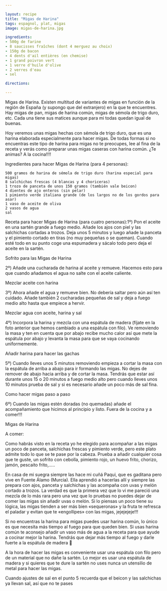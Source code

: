 ```yaml
---

layout: recipe
title: "Migas de Harina"
tags: espagnol, plat, migas
image: migas-de-harina.jpg

ingredients:
- 500g de farine
- 8 saucisses fraîches (dont 4 merguez au choix)
- 150g de bacon
- 4 dents d'ail entières (en chemise)
- 1 grand poivron vert
- 1 verre d'huile d'olive
- 2 verres d'eau
- sel

directions:

---
```

Migas de Harina. Existen multitud de variantes de migas en función de la región de España (y supongo que del extranjero) en la que te encuentres. Hay migas de pan, migas de harina común, migas de sémola de trigo duro, etc. Cada una tiene sus matices aunque para mi todas quedan igual de buenas.

Hoy veremos unas migas hechas con sémola de trigo duro, que es una harina elaborada especialmente para hacer migas. De todas formas si no encuentras este tipo de harina para migas no te preocupes, lee al fina de la receta y verás como preparar unas migas caseras con harina común. ¿Te animas? A la cocina!!!!

Ingredientes para hacer Migas de Harina (para 4 personas):

    500 gramos de harina de sémola de trigo duro (harina especial para migas)
    8 salchichas frescas (4 blancas y 4 choriceras)
    1 trozo de panceta de unos 150 gramos (también vale beicon)
    4 dientes de ajo enteros (sin pelar)
    1 pimiento verde italiana grande (de los largos no de los gordos para asar)
    1 vaso de aceite de oliva
    2 vasos de agua
    sal

Receta para hacer Migas de Harina (para cuatro personas):1º) Pon el aceite en una sartén grande a fuego medio. Añade los ajos con piel y las salchichas cortadas a trozos. Deja unos 5 minutos y luego añade la panceta y el pimiento cortado en tiras (no muy pequeñas o se queman). Cuando esté todo en su punto coge una espumadera y sácalo todo pero deja el aceite en la sartén.

Sofrito para las Migas de Harina

2º) Añade una cucharada de harina al aceite y remueve. Hacemos esto para que cuando añadamos el agua no salte con el aceite caliente.

Mezclar aceite con harina

3º) Ahora añade el agua y remueve bien. No debería saltar pero aún así ten cuidado. Añade también 2 cucharadas pequeñas de sal y deja a fuego medio alto hasta que empiece a hervir.

Mezclar agua con aceite, harina y sal

4º) Incorpora la harina y mezcla con una espátula de madera (fíjate en la foto anterior que hemos cambiado a una espátula con filo). Ve removiendo la masa y ten en cuenta que por abajo recibe mucho calor así que mete la espátula por abajo y levanta la masa para que se vaya cocinando uniformemente.

Añadir harina para hacer las gachas

5º) Cuando lleves unos 5 minutos removiendo empieza a cortar la masa con la espátula de arriba a abajo para ir formando las migas. No dejes de remover de abajo hacia arriba y de cortar la masa.  Tendrás que estar así durante unos 15 o 20 minutos a fuego medio alto pero cuando lleves unos 10 minutos prueba de sal y si es necesario añade un poco más de sal fina.

Como hacer migas paso a paso

6º) Cuando las migas estén doradas (no quemadas) añade el acompañamiento que hicimos al principio y listo. Fuera de la cocina y a comer!!!

Migas de Harina

A comer:

Como habrás visto en la receta yo he elegido para acompañar a las migas un poco de panceta, salchichas frescas y pimiento verde, pero este plato admite todo lo que se te pase por la cabeza. Prueba a añadir cualquier cosa que te guste, un sofrito con cebolla, pimiento rojo, un huevo frito, chorizo, jamón, pescaito frito,…..

En casa de mi suegra siempre las hace mi cuñá Paqui, que es gaditana pero vive en Fuente Álamo (Murcia). Ella aprendió a hacerlas allí y siempre las prepara con ajos, panceta y salchichas y las acompaña con uvas y melón cortado a trozos. La verdad es que la primera vez que lo vi me pareció una mezcla de lo más rara pero una vez que lo pruebas no puedes dejar de comer las migas sin añadir uvas o melón. Si lo piensas un poco tiene su lógica, las migas tienden a ser más bien «sequeronas»  y la fruta te refresca el paladar y evitan que te «engollipes» con las migas, jejejejeje!!!

Si no encuentras la harina para migas puedes usar harina común, lo único es que necesita más tiempo al fuego para que queden bien. Si usas harina común te aconsejo añadir un vaso más de agua a la receta para que ayude a cocinar mejor la harina. Tendrás que dejar más tiempo al fuego y darle fuerte a la espátula de madera 🙂

A la hora de hacer las migas es conveniente usar una espátula con filo pero de un material que no dañe la sartén. Lo mejor es usar una espátula de madera y si quieres que te dure la sartén no uses nunca un utensilio de metal para hacer las migas.

Cuando ajustes de sal en el punto 5 recuerda que el beicon y las salchichas ya llevan sal, así que no te pases 
